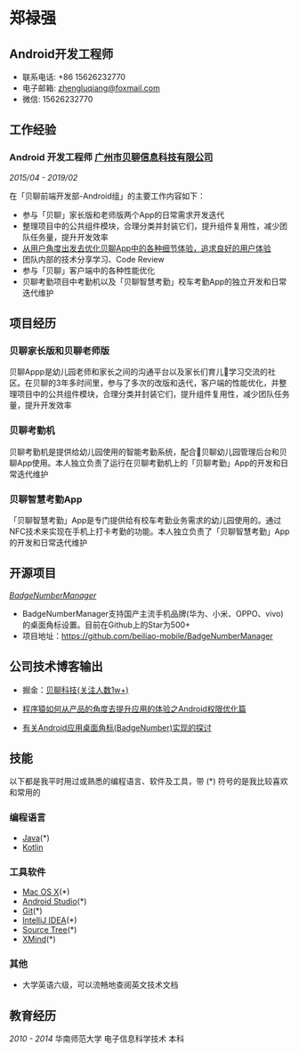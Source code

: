 # 郑禄强

## Android开发工程师

- 联系电话: +86 15626232770
- 电子邮箱: [zhengluqiang@foxmail.com](zhengluqiang@foxmail.com)
- 微信: 15626232770

## 工作经验

### **Android 开发工程师**  [广州市贝聊信息科技有限公司](http://ibeiliao.com/)

*2015/04 - 2019/02*

在「贝聊前端开发部-Android组」的主要工作内容如下：

* 参与「贝聊」家长版和老师版两个App的日常需求开发迭代
* 整理项目中的公共组件模块，合理分类并封装它们，提升组件复用性，减少团队任务量，提升开发效率
* [从用户角度出发去优化贝聊App中的各种细节体验，追求良好的用户体验](https://juejin.im/post/597569f55188256703450513)
* 团队内部的技术分享学习、Code Review
* 参与「贝聊」客户端中的各种性能优化
* 贝聊考勤项目中考勤机以及「贝聊智慧考勤」校车考勤App的独立开发和日常迭代维护

## 项目经历

### **贝聊家长版和贝聊老师版**

贝聊Appp是幼儿园老师和家长之间的沟通平台以及家长们育儿学习交流的社区。在贝聊的3年多时间里，参与了多次的改版和迭代，客户端的性能优化，并整理项目中的公共组件模块，合理分类并封装它们，提升组件复用性，减少团队任务量，提升开发效率

### **贝聊考勤机**

贝聊考勤机是提供给幼儿园使用的智能考勤系统，配合贝聊幼儿园管理后台和贝聊App使用。本人独立负责了运行在贝聊考勤机上的「贝聊考勤」App的开发和日常迭代维护

### **贝聊智慧考勤App**

「贝聊智慧考勤」App是专门提供给有校车考勤业务需求的幼儿园使用的。通过NFC技术来实现在手机上打卡考勤的功能。本人独立负责了「贝聊智慧考勤」App的开发和日常迭代维护

## 开源项目

 [*BadgeNumberManager*](https://github.com/beiliao-mobile/BadgeNumberManager)

- BadgeNumberManager支持国产主流手机品牌(华为、小米、OPPO、vivo)的桌面角标设置。目前在Github上的Star为500+
- 项目地址：https://github.com/beiliao-mobile/BadgeNumberManager

## 公司技术博客输出

- 掘金：[贝聊科技(关注人数1w+)](https://juejin.im/user/5941fa488d6d810058c0d4df)

- [程序猿如何从产品的角度去提升应用的体验之Android权限优化篇](https://juejin.im/post/597569f55188256703450513)

- [有关Android应用桌面角标(BadgeNumber)实现的探讨](https://juejin.im/post/59f2e59751882578c17ee275)


## 技能

以下都是我平时用过或熟悉的编程语言、软件及工具，带 (*) 符号的是我比较喜欢和常用的

### 编程语言

- [Java](https://www.java.com)(*)
- [Kotlin](http://kotlinlang.org)


### 工具软件

- [Mac OS X](http://apple.com/macosx)(*)
- [Android Studio](https://developer.android.com/studio/index.html?hl=zh-cn)(*)
- [Git](https://git-scm.com)(*)
- [IntelliJ IDEA](https://www.jetbrains.com/idea)(*)
- [Source Tree](https://www.sourcetreeapp.com)(*)
- [XMind](https://www.xmind.cn)(*)

### 其他
- 大学英语六级，可以流畅地查阅英文技术文档

## 教育经历

*2010 - 2014* 华南师范大学 电子信息科学技术 本科
